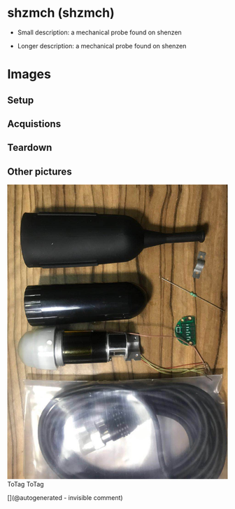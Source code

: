 # shzmch (shzmch)

* Small description: a mechanical probe found on shenzen

* Longer description: a mechanical probe found on shenzen

# Images

## Setup 

## Acquistions 

## Teardown 

## Other pictures 

![](/include/cn_mechprob/mech_probe.jpg)
ToTag
ToTag





[](@autogenerated - invisible comment)